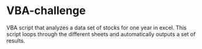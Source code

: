# VBA-challenge
VBA script that analyzes a data set of stocks for one year in excel. This script loops through the different sheets and automatically outputs a set of results.
